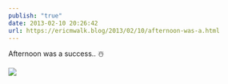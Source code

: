 ```yaml
---
publish: "true"
date: 2013-02-10 20:26:42
url: https://ericmwalk.blog/2013/02/10/afternoon-was-a.html
---
```


Afternoon was a success.. ☃️

![](https://ericmwalk.blog/uploads/2022/6982a46b99.jpg)